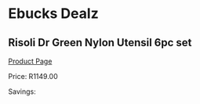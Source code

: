 
# Ebucks Dealz
## Risoli Dr Green Nylon Utensil 6pc set
[Product Page](https://www.ebucks.com/web/shop/productSelected.do?prodId=1201747007&catId=714962196)

Price: R1149.00

Savings: 


	